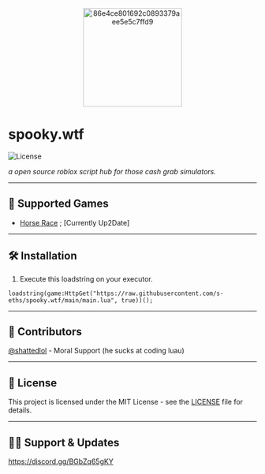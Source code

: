 <div align="center">
  <img src="https://github.com/user-attachments/assets/27b7cd4d-1c23-4711-b7ec-4158f6a8574f" alt="86e4ce801692c0893379aee5e5c7ffd9" width="200"/>
</div>

# spooky.wtf

![License](https://img.shields.io/badge/license-MIT-blue.svg)

*a open source roblox script hub for those cash grab simulators.*

---

## 🚀 Supported Games

- [Horse Race](https://www.roblox.com/games/93787311916283/Horse-Race-New-Mount-Partner) ; [Currently Up2Date]

---

## 🛠️ Installation

1. Execute this loadstring on your executor.

`loadstring(game:HttpGet("https://raw.githubusercontent.com/s-eths/spooky.wtf/main/main.lua", true))();`

---

## 🤝 Contributors

[@shattedlol](https://github.com/jaydnepic) - Moral Support (he sucks at coding luau)

---

## 📄 License

This project is licensed under the MIT License - see the [LICENSE](LICENSE) file for details.

---

## 🙋‍♂️ Support & Updates

https://discord.gg/BGbZq65gKY

